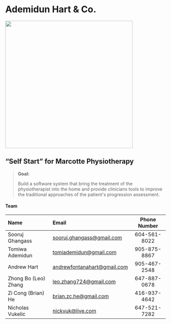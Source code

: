 Ademidun Hart & Co.
=================


<img src="https://github.com/UWOECE-SE-Classes/Ademidun-Hart-Co/blob/master/Ademidun%20Hart%20%26%20Co.jpg" width="400">


“Self Start” for Marcotte Physiotherapy
-------------------------------------------------------
> **Goal:**
>
> Build a software system that bring the treatment of the physiotherapist into the home and provide clinicians tools to improve the traditional approaches of the patient's progression assessment.


#### <i class="icon-users"></i> Team

| Name| Email| Phone Number   |
| :------- | :---- | :---: |
|Sooruj Ghangass	|sooruj.ghangass@gmail.com	|604-561-8022|
|Tomiwa Ademidun|	tomiademidun@gmail.com|	905-875-8867|
|Andrew Hart	|andrewfontanahart@gmail.com	|905-467-2548|
|Zhong Bo (Leo) Zhang	|leo.zhang724@gmail.com	|647-887-0678|
|Zi Cong (Brian) He	|brian.zc.he@gmail.com	|416-937-4642|
|Nicholas Vukelic	|nickvuk@live.com	|647-521-7282|

